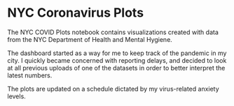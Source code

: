 # NYC Coronavirus Plots

The NYC COVID Plots notebook contains visualizations created with data from the NYC Department of Health and Mental Hygiene.

The dashboard started as a way for me to keep track of the pandemic in my city. 
I quickly became concerned with reporting delays, and decided to look at all previous uploads of one of the datasets in order to better interpret the latest numbers.

The plots are updated on a schedule dictated by my virus-related anxiety levels.
